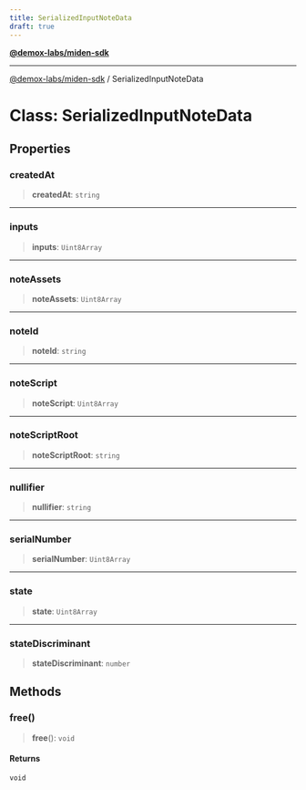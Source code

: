 ```yaml
---
title: SerializedInputNoteData
draft: true
---
```


[**@demox-labs/miden-sdk**](../index)

***

[@demox-labs/miden-sdk](../index) / SerializedInputNoteData

# Class: SerializedInputNoteData

## Properties

### createdAt

> **createdAt**: `string`

***

### inputs

> **inputs**: `Uint8Array`

***

### noteAssets

> **noteAssets**: `Uint8Array`

***

### noteId

> **noteId**: `string`

***

### noteScript

> **noteScript**: `Uint8Array`

***

### noteScriptRoot

> **noteScriptRoot**: `string`

***

### nullifier

> **nullifier**: `string`

***

### serialNumber

> **serialNumber**: `Uint8Array`

***

### state

> **state**: `Uint8Array`

***

### stateDiscriminant

> **stateDiscriminant**: `number`

## Methods

### free()

> **free**(): `void`

#### Returns

`void`
